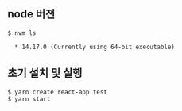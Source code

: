 ## node 버전
```
$ nvm ls 
  
  * 14.17.0 (Currently using 64-bit executable)
```

## 초기 설치 및 실행
```
$ yarn create react-app test
$ yarn start
```